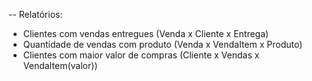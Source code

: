 
-- Relatórios:
- Clientes com vendas entregues (Venda x Cliente x Entrega)
- Quantidade de vendas com produto (Venda x VendaItem x Produto)
- Clientes com maior valor de compras (Cliente x Vendas x VendaItem(valor))